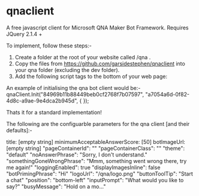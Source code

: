 # qnaclient
A free javascript client for Microsoft QNA Maker Bot Framework.
Requires JQuery 2.1.4 +

To implement, follow these steps:-

1. Create a folder at the root of your website called /qna .
2. Copy the files from https://github.com/garsidestephen/qnaclient into your qna folder (excluding the dev folder).
3. Add the following script tags to the bottom of your web page:

<script src="/qna/qna.min.js"></script>
<script>
    qnaClient.Init("Your QNA ocpApimSubscriptionKey", "Your QNA urlKey", { });
</script>

An example of initialising the qna bot client would be:-
qnaClient.Init("84969b11b88449beb0cf2768f7b07597", "a7054a6d-0f82-4d8c-a9ae-9e4dca2b945d", { });

Thats it for a standard implementation!

The following are the configuarble parameters for the qna client [and their defaults]:-

title: [empty string]
minimumAcceptableAnswerScore: [50]
botImageUrl: [empty string]
"pageContainerId": ""
"pageContainerClass": ""
"theme": "default"
"noAnswerPhrase": "Sorry, I don't understand."
"somethingGoneWrongPhrase": "Mmm, something went wrong there, try me again!"
"loggingEnabled": true
"displayImagesInline": false
"botPrimingPhrase": "Hi"
"logoUrl": "/qna/logo.png"
"buttonToolTip": "Start a chat"
"position": "bottom-left"
"inputPrompt": "What would you like to say?"
"busyMessage": "Hold on a mo..." 
